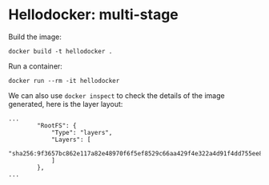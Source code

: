 # Hellodocker: multi-stage

Build the image:

```
docker build -t hellodocker .
```

Run a container:
```
docker run --rm -it hellodocker
```

We can also use `docker inspect` to check the details of the image generated, here is the layer layout:
```
...
        "RootFS": {
            "Type": "layers",
            "Layers": [
                "sha256:9f3657bc862e117a82e48970f6f5ef8529c66aa429f4e322a4d91f4dd755ee89"
            ]
        },
...
```
